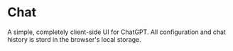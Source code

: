 # Chat

A simple, completely client-side UI for ChatGPT. All configuration and chat history is stord in the browser's local storage. 

